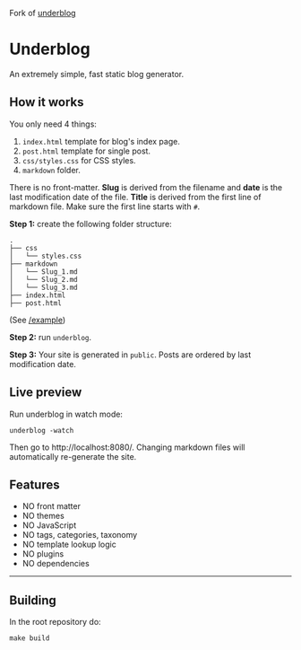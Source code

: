 Fork of [underblog](https://github.com/freetonik/underblog)

# Underblog

An extremely simple, fast static blog generator.

## How it works

You only need 4 things:

1. `index.html` template for blog's index page.
2. `post.html` template for single post.
3. `css/styles.css` for CSS styles.
3. `markdown` folder.

There is no front-matter. **Slug** is derived from the filename and **date** is the last modification date of the file. **Title** is derived from the first line of markdown file. Make sure the first line starts with `#`.

**Step 1:** create the following folder structure:

```
.
├── css
│   └── styles.css
├── markdown
│   └── Slug_1.md
│   └── Slug_2.md
│   └── Slug_3.md
├── index.html
├── post.html
```

(See [/example](example))

**Step 2:** run `underblog`.

**Step 3:** Your site is generated in `public`. Posts are ordered by last modification date.

## Live preview

Run underblog in watch mode:

```
underblog -watch
```

Then go to http://localhost:8080/. Changing markdown files will automatically re-generate the site.

## Features

- NO front matter
- NO themes
- NO JavaScript
- NO tags, categories, taxonomy
- NO template lookup logic
- NO plugins
- NO dependencies
---

## Building

In the root repository do:

`make build`
